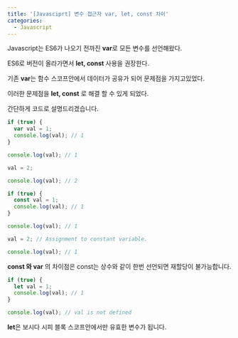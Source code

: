 ```yaml
---
title: '[Javasciprt] 변수 접근자 var, let, const 차이'
categories:
  - Javascript
---
```


Javascript는 ES6가 나오기 전까진 **var**로 모든 변수를 선언해왔다.

ES6로 버전이 올라가면서 **let, const** 사용을 권장한다.

기존 **var**는 함수 스코프안에서 데이터가 공유가 되어 문제점을 가지고있었다.

이러한 문제점을 **let, const** 로 해결 할 수 있게 되었다.

간단하게 코드로 설명드리겠습니다.

```javascript
if (true) {
  var val = 1;
  console.log(val); // 1
}

console.log(val); // 1

val = 2;

console.log(val); // 2
```

```javascript
if (true) {
  const val = 1;
  console.log(val); // 1
}

console.log(val); // 1

val = 2; // Assignment to constant variable.

console.log(val); // 1
```

**const 와 var** 의 차이점은 const는 상수와 같이 한번 선언되면 재할당이 불가능합니다.

```javascript
if (true) {
  let val = 1;
  console.log(val); // 1
}

console.log(val); // val is not defined
```

**let**은 보시다 시피 블록 스코프안에서만 유효한 변수가 됩니다.

